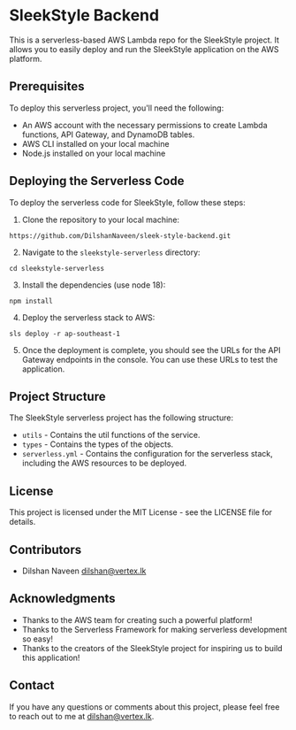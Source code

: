# SleekStyle Backend

This is a serverless-based AWS Lambda repo for the SleekStyle project. It allows you to easily deploy and run the SleekStyle application on the AWS platform.

## Prerequisites

To deploy this serverless project, you'll need the following:

- An AWS account with the necessary permissions to create Lambda functions, API Gateway, and DynamoDB tables.
- AWS CLI installed on your local machine
- Node.js installed on your local machine

## Deploying the Serverless Code

To deploy the serverless code for SleekStyle, follow these steps:

1. Clone the repository to your local machine:
```
https://github.com/DilshanNaveen/sleek-style-backend.git
```

2. Navigate to the `sleekstyle-serverless` directory:
```
cd sleekstyle-serverless
```

3. Install the dependencies (use node 18):
```
npm install
```
4. Deploy the serverless stack to AWS:
```
sls deploy -r ap-southeast-1
```

5. Once the deployment is complete, you should see the URLs for the API Gateway endpoints in the console. You can use these URLs to test the application.

## Project Structure

The SleekStyle serverless project has the following structure:

- `utils` - Contains the util functions of the service.
- `types` - Contains the types of the objects.
- `serverless.yml` - Contains the configuration for the serverless stack, including the AWS resources to be deployed.

## License

This project is licensed under the MIT License - see the LICENSE file for details.

## Contributors

- Dilshan Naveen dilshan@vertex.lk

## Acknowledgments

- Thanks to the AWS team for creating such a powerful platform!
- Thanks to the Serverless Framework for making serverless development so easy!
- Thanks to the creators of the SleekStyle project for inspiring us to build this application!

## Contact

If you have any questions or comments about this project, please feel free to reach out to me at dilshan@vertex.lk.


